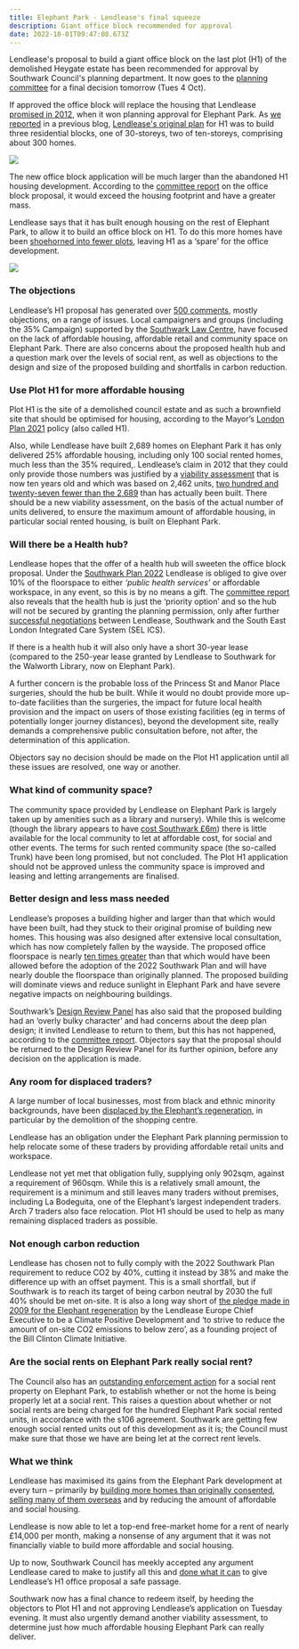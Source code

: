 ```yaml
---
title: Elephant Park - Lendlease's final squeeze
description: Giant office block recommended for approval
date: 2022-10-01T09:47:08.673Z
---
```

Lendlease's proposal to build a giant office block on the last plot (H1) of the demolished Heygate estate has been recommended for approval by Southwark Council's planning department. It now goes to the [planning committee](https://moderngov.southwark.gov.uk/ieListDocuments.aspx?CId=119&MId=7303&Ver=4) for a final decision tomorrow (Tues 4 Oct).

 If approved the office block will replace the housing that Lendlease [promised in 2012](https://planning.southwark.gov.uk/online-applications/applicationDetails.do?keyVal=ZZZV1JKBWR520&activeTab=summary), when it won planning approval for Elephant Park. As [we reported](https://www.35percent.org/posts/heygate-redevelopment-lendleases-final-squeeze/) in a previous blog, [Lendlease's original plan](https://planning.southwark.gov.uk/online-applications/applicationDetails.do?activeTab=documents&keyVal=ZZZV1JKBWR520) for H1 was to build three residential blocks, one of 30-storeys, two of ten-storeys, comprising about 300 homes.     

![](img/screenshot-2022-10-01-at-11-48-17-plot-h1-elephant-park-land-bounded-by-walworth-road-elephant-road-deacon-street-and-sayer-street-north-elephant-and-castle-london-se1.-21_ap_1819-report_to_planning_committee-3558918.pdf.png)

The new office block application will be much larger than the abandoned H1 housing development.  According to the [committee report](<https://moderngov.southwark.gov.uk/documents/s109058/Report Plot H1 Elephant Park Land bounded by Walworth Road Elephant Road Deacon Street and Sayer.pdf>) on the office block proposal, it would exceed the housing footprint and have a greater mass.

Lendlease says that it has built enough housing on the rest of Elephant Park, to allow it to build an office block on H1.  To do this more homes have been [shoehorned into fewer plots](https://www.35percent.org/posts/heygate-redevelopment-lendleases-final-squeeze/), leaving H1 as a ‘spare’ for the office development.

![](img/screenshot-2022-10-01-at-11-46-10-plot-h1-elephant-park-land-bounded-by-walworth-road-elephant-road-deacon-street-and-sayer-street-north-elephant-and-castle-london-se1.-21_ap_1819-report_to_planning_committee-3558918.pdf.png)

### The objections

Lendlease’s H1 proposal has generated over [500 comments](https://planning.southwark.gov.uk/online-applications/applicationDetails.do?activeTab=neighbourComments&keyVal=QTPPZDKB03Q00&neighbourCommentsPager.page=2), mostly objections, on a range of issues. Local campaigners and groups (including the 35% Campaign) supported by the [Southwark Law Centre](https://www.southwarklawcentre.org.uk/), have focused on the lack of affordable housing, affordable retail and community space on Elephant Park.  There are also concerns about the proposed health hub and a question mark over the levels of social rent, as well as objections to the design and size of the proposed building and shortfalls in carbon reduction.

### Use Plot H1 for more affordable housing

Plot H1 is the site of a demolished council estate and as such a brownfield site that should be optimised for housing, according to the Mayor’s [London Plan 2021](https://www.london.gov.uk/what-we-do/planning/london-plan) policy (also called H1).

Also, while Lendlease have built 2,689 homes on Elephant Park it has only delivered 25% affordable housing,  including only 100 social rented homes, much less than the 35% required,.  Lendlease’s claim in 2012 that they could  only provide those numbers was justified by a [viability assessment](https://www.35percent.org/posts/2015-06-25-heygate-viability-assessment-finally-revealed/) that is now ten years old and which was based on 2,462 units, [two hundred and twenty-seven fewer than the 2,689](https://www.35percent.org/posts/2020-02-21-heygate-final-chapter-and-chance-for-southwark-to-redeem-itself/)  than has actually been built.  There should be a new viability assessment, on the basis of the actual number of units delivered, to ensure the maximum amount of affordable housing, in particular social rented housing, is built on Elephant Park.   

### Will there be a Health hub?

Lendlease hopes that the offer of a health hub will sweeten the office block proposal.  Under the [Southwark Plan 2022](https://www.southwark.gov.uk/planning-and-building-control/planning-policy-and-transport-policy/new-southwark-plan) Lendlease is obliged to give over 10% of the floorspace to either *‘public health services’* or affordable workspace, in any event, so this is by no means a gift. The [committee report](<https://moderngov.southwark.gov.uk/documents/s109058/Report Plot H1 Elephant Park Land bounded by Walworth Road Elephant Road Deacon Street and Sayer.pdf>) also reveals that the health hub is just the ‘priority option’ and so the hub will not be secured by granting the planning permission, only after further [successful negotiations](https://planning.southwark.gov.uk/online-applications/files/3E107DB92E1C2C8D981676CADEFBDA2E/pdf/21_AP_1819-LETTER_FROM_LENDLEASE_ON_HEALTH_HUB_USE-3485797.pdf) between Lendlease, Southwark and the South East London Integrated Care System (SEL ICS).

If there is a health hub it will also only have a short 30-year lease (compared to the 250-year lease granted by Lendlease to Southwark for the Walworth Library, now on Elephant Park).

A further concern is the probable loss of the Princess St and Manor Place surgeries, should the hub be built. While it would no doubt provide more up-to-date facilities than the surgeries, the impact for future local health provision and the impact on users of those existing facilities (eg in terms of potentially longer journey distances), beyond the development site, really demands a comprehensive public consultation before, not after, the determination of this application.

Objectors say no decision should be made on the Plot H1 application until all these issues are resolved, one way or another.

### What kind of community space?

The community space provided by Lendlease on Elephant Park is largely taken up by amenities such as a library and nursery).  While this is welcome (though the library appears to have [cost Southwark £6m](<cost Southwark £6m>)) there is little available for the local community to let at affordable cost, for social and other events. The terms for such rented community space (the so-called Trunk) have been long promised, but not concluded. The Plot H1 application should not be approved unless the community space is improved and leasing and letting arrangements are finalised.

### Better design and less mass needed

Lendlease’s proposes a building higher and larger than that which would have been built, had they stuck to their original promise of building new homes.  This housing was also designed after extensive local consultation, which has now completely fallen by the wayside. The proposed office floorspace is nearly [ten times greater](https://www.35percent.org/posts/2021-09-12-lendleases-final-plot-for-elephant-park-offices-not-homes/) than that which would have been allowed before the adoption of the 2022 Southwark Plan  and will have nearly double the floorspace than originally planned.  The proposed building will dominate views and reduce sunlight in Elephant Park and have severe negative impacts on neighbouring buildings.

Southwark’s  [Design Review Panel](https://www.southwark.gov.uk/planning-and-building-control/design-and-conservation/design-review-panel) has also said that the proposed building had an ‘overly bulky character’ and had concerns about the deep plan design; it invited Lendlease to return to them, but this has not happened, according to the [committee report](<https://moderngov.southwark.gov.uk/documents/s109058/Report Plot H1 Elephant Park Land bounded by Walworth Road Elephant Road Deacon Street and Sayer.pdf>).  Objectors say that the proposal should be returned to the Design Review Panel for its further opinion, before any decision on the application is made.

### Any room for displaced traders?

A large number of local businesses, most from black and ethnic minority backgrounds, have been [displaced by the Elephant’s regeneration](https://latinelephant.org/displaced-traders-with-no-relocation/), in particular by the demolition of the shopping centre.

Lendlease has an obligation under the Elephant Park planning permission to help relocate some of these traders by providing affordable retail units and workspace.

Lendlease not yet met that obligation fully, supplying only 902sqm, against a requirement of 960sqm. While this is a relatively small amount, the requirement is a minimum and still leaves many traders without premises, including La Bodeguita, one of the Elephant’s largest independent traders. Arch 7 traders also face relocation. Plot H1 should be used to help as many remaining displaced traders as possible.

### Not enough carbon reduction

Lendlease has chosen not to fully comply with the 2022 Southwark Plan requirement to reduce CO2 by 40%, cutting it instead by 38% and make the difference up with an offset payment.  This is a small shortfall, but if Southwark is to reach its target of being carbon neutral by 2030 the full 40% should be met on-site.  It is also a long way short of [the pledge made in 2009 for the Elephant regeneration](https://www.london-se1.co.uk/news/view/3897) by the Lendlease Europe Chief Executive to be a Climate Positive Development and ‘to strive to reduce the amount of on-site CO2 emissions to below zero’, as a founding project of the Bill Clinton Climate Initiative.

### Are the social rents on Elephant Park really social rent?

The Council also has an [outstanding enforcement action](https://planning.southwark.gov.uk/online-applications/enforcementDetails.do?keyVal=RELD9TKB00K01&activeTab=summary) for a social rent property on Elephant Park, to establish whether or not the home is being properly let at a social rent. This raises a question about whether or not social rents are being charged for the hundred Elephant Park social rented units, in accordance with the s106 agreement.  Southwark are getting few enough social rented units out of this development as it is; the Council must make sure that those we have are being let at the correct rent levels.

### What we think

Lendlease has maximised its gains from the Elephant Park development at every turn – primarily by [building more homes than originally consented](https://www.35percent.org/posts/2020-02-21-heygate-final-chapter-and-chance-for-southwark-to-redeem-itself/), [selling many of them overseas](https://www.35percent.org/posts/2016-11-12-elephant-park-a-populist-narrative/) and by reducing the amount of affordable and social housing.

Lendlease is now able to let a top-end free-market home for a rent of nearly £14,000 per month, making a nonsense of any argument that it was not financially viable to build more affordable and social housing.

Up to now, Southwark Council has meekly accepted any argument Lendlease cared to make to justify all this and [done what it can](https://www.35percent.org/posts/2021-09-12-lendleases-final-plot-for-elephant-park-offices-not-homes/) to give Lendlease’s H1 office proposal a safe passage.

Southwark now has a final chance to redeem itself, by heeding the objectors to Plot H1 and not approving Lendlease’s application on Tuesday evening.  It must also urgently demand another viability assessment, to determine just how much affordable housing Elephant Park can really deliver.